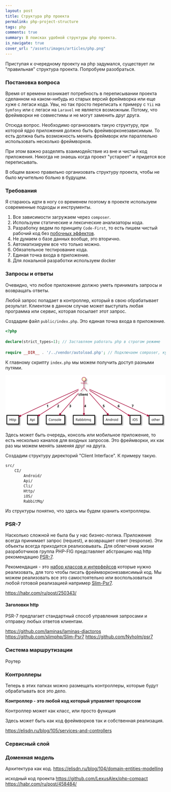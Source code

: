 ```yaml
---
layout: post
title: Структура php проекта
permalink: php-project-structure
tags: php
comments: true
summary: В поисках удобной структуры php проекта.
is_navigate: true
cover_url: "/assets/images/articles/php.png"
---
```


Приступая к очередному проекту на php задумался, существует ли "правильная" структура проекта.
Попробуем разобраться.

### Постановка вопроса

Время от времени возникает потребность в переписывании проекта сделанном на каком-нибудь из старых
версий фреймворка или еще хуже с легаси кода. Увы, но так просто переписать к примеру с `Yii` на `Symfony` или с легаси
на `Laravel` не является возможным. Потому, что фреймворки не совместимы и не могут заменить друг друга.

Отсюда вопрос. Необходимо организовать такую структуру, при которой ядро приложения должно быть фреймворконезависимым.
То есть должна быть возможность менять фреймворк или параллельно использовать несколько фреймворков.

При этом важно разделять взаимодействие из вне и чистый код приложения. Никогда не знаешь когда проект "устареет" и придется
все переписывать.

В общем важно правильно организовать структуру проекта, чтобы не было мучительно больно в будущем.

### Требования

Я стараюсь идти в ногу со временем поэтому в проекте используем современные подходы и инструменты.

1. Все зависимости загружаем через `composer`.
2. Используем статические и лексические анализаторы кода.
3. Разработку ведем по принципу `Code-First`, то есть пишем чистый рабочий код без [побочных эффектов](https://lexusalex.ru/pure-functions).
4. Не думаем о базе данных вообще, это вторично.
5. Автоматизируем все что только можно.
6. Обязательное тестирование кода.
7. Единая точка входа в приложение.
8. Для локальной разработки используем docker

### Запросы и ответы

Очевидно, что любое приложение должно уметь принимать запросы и возвращать ответы.

Любой запрос попадает в контроллер, который в свою обрабатывает результат.
Клиентом в данном случае может выступать любая программа или сервис, которая посылает этот запрос.

Создадим файл `public/index.php`. Это единая точка входа в приложение.

```php
<?php

declare(strict_types=1); // Заставляем работать php в строгом режиме

require __DIR__ . '/../vendor/autoload.php'; // Подключаем composer, куда же без него
```

К главному скрипту `index.php` мы можем получить доступ разными путями.

<img src="/assets/images/articles/php/ci.svg" alt="ci">

Здесь может быть очередь, консоль или мобильное приложение, то есть несколько каналов для входных запросов.
Это фреймворки, их как раз мы можем менять заменяя друг на друга.

Создадим структуру директорий "Client Interface". К примеру такую.

```text
src/
    CI/
        Android/
        Api/
        Cli/
        Http/
        iOS/
        RabbitMq/
```

Из структуры понятно, что здесь мы будем хранить контроллеры.

### PSR-7

Насколько сложной не была бы у нас бизнес-логика. Приложение всегда принимает запрос (request), 
и возвращает ответ (response). Эти объекты всегда приходится реализовывать. Для облегчения жизни разработчиков
группа PHP-FIG представляет абстракцию над http рекомендацию [PSR-7](https://www.php-fig.org/psr/psr-7/).

Рекомендация - это [набор классов и интерфейсов](https://github.com/php-fig/http-message) которые нужно реализовать, для того чтобы писать фреймворконезависимый код.
Мы можем реализовать все это самостоятельно или воспользоваться любой готовой реализацией например [Slim-Psr7](https://github.com/slimphp/Slim-Psr7).


https://habr.com/ru/post/250343/
#### Заголовки http


PSR-7 предлагает стандартный способ управления запросами и отправку любых ответов клиентам.


https://github.com/laminas/laminas-diactoros
https://github.com/slimphp/Slim-Psr7
https://github.com/Nyholm/psr7

### Система маршрутизации

Роутер

### Контроллеры

Теперь в этих папках можно размещать контроллеры, которые будут обрабатывать все это дело.

__Контроллер - это любой код который управляет процессом__

Контроллер может как класс, или просто функция

Здесь может быть как код фреймворков так и собственная реализация.

https://elisdn.ru/blog/105/services-and-controllers

### Сервисный слой

### Доменная модель
Архитектура как код.
https://elisdn.ru/blog/104/domain-entities-modelling

исходный код проекта https://github.com/LexusAlex/php-compact
https://habr.com/ru/post/458484/
